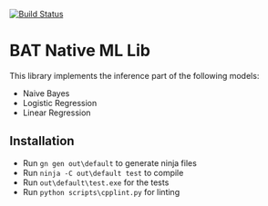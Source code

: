 [![Build Status](https://travis-ci.org/brave-intl/bat-native-mllib.svg?branch=master)](https://travis-ci.org/brave-intl/bat-native-mllib)

# BAT Native ML Lib

This library implements the inference part of the following models:
- Naive Bayes
- Logistic Regression
- Linear Regression

## Installation

- Run `gn gen out\default` to generate ninja files
- Run `ninja -C out\default test` to compile
- Run `out\default\test.exe` for the tests
- Run `python scripts\cpplint.py` for linting
